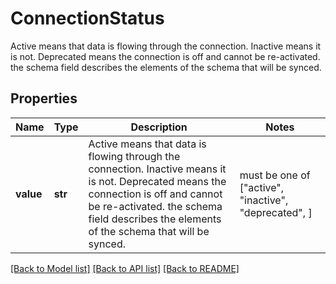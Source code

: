 # ConnectionStatus

Active means that data is flowing through the connection. Inactive means it is not. Deprecated means the connection is off and cannot be re-activated. the schema field describes the elements of the schema that will be synced.

## Properties
Name | Type | Description | Notes
------------ | ------------- | ------------- | -------------
**value** | **str** | Active means that data is flowing through the connection. Inactive means it is not. Deprecated means the connection is off and cannot be re-activated. the schema field describes the elements of the schema that will be synced. |  must be one of ["active", "inactive", "deprecated", ]

[[Back to Model list]](../README.md#documentation-for-models) [[Back to API list]](../README.md#documentation-for-api-endpoints) [[Back to README]](../README.md)


